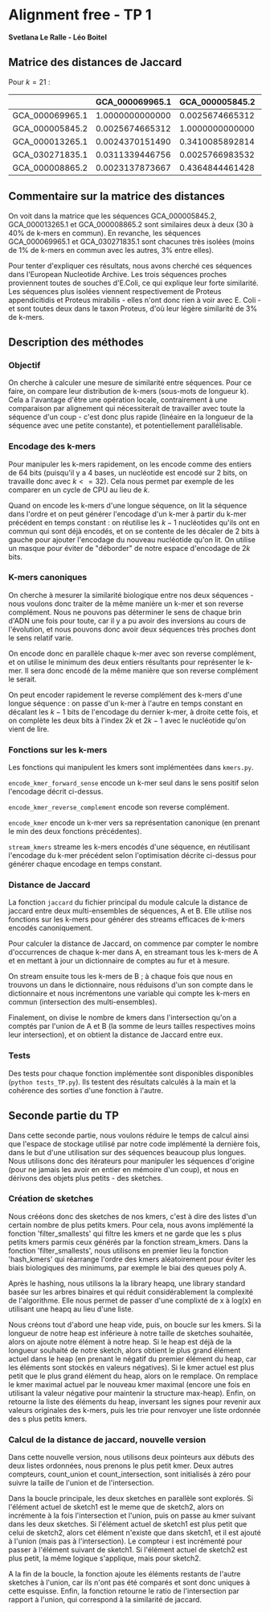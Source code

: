 # Alignment free - TP 1
**Svetlana Le Ralle - Léo Boitel**

## Matrice des distances de Jaccard

Pour $k=21$ :

|                   |  GCA_000069965.1  |  GCA_000005845.2  |  GCA_000013265.1  |  GCA_030271835.1  |  GCA_000008865.2  |  
|  ---------------  |  ---------------  |  ---------------  |  ---------------  |  ---------------  |  ---------------  |  
|  GCA_000069965.1  |  1.0000000000000  |  0.0025674665312  |  0.0024370151490  |  0.0311339446756  |  0.0023137873667  | 
|  GCA_000005845.2  |  0.0025674665312  |  1.0000000000000  |  0.3410085892814  |  0.0025766983532  |  0.4364844461428  | 
|  GCA_000013265.1  |  0.0024370151490  |  0.3410085892814  |  1.0000000000000  |  0.0024341020865  |  0.3070500187181  | 
|  GCA_030271835.1  |  0.0311339446756  |  0.0025766983532  |  0.0024341020865  |  1.0000000000000  |  0.0023181149305  | 
|  GCA_000008865.2  |  0.0023137873667  |  0.4364844461428  |  0.3070500187181  |  0.0023181149305  |  1.0000000000000  | 

## Commentaire sur la matrice des distances

On voit dans la matrice que les séquences GCA_000005845.2, GCA_000013265.1 et GCA_000008865.2 sont similaires deux à deux (30 à 40% de k-mers en commun). En revanche, les séquences GCA_000069965.1 et GCA_030271835.1 sont chacunes très isolées (moins de 1% de k-mers en commun avec les autres, 3% entre elles).

Pour tenter d'expliquer ces résultats, nous avons cherché ces séquences dans l'European Nucleotide Archive. Les trois séquences proches proviennent toutes de souches d'E.Coli, ce qui explique leur forte similarité. Les séquences plus isolées viennent respectivement de Proteus appendicitidis et Proteus mirabilis - elles n'ont donc rien à voir avec E. Coli - et sont toutes deux dans le taxon Proteus, d'où leur légère similarité de 3% de k-mers.

## Description des méthodes
### Objectif
On cherche à calculer une mesure de similarité entre séquences. Pour ce faire, on compare leur distribution de k-mers (sous-mots de longueur k). Cela a l'avantage d'être une opération locale, contrairement à une comparaison par alignement qui nécessiterait de travailler avec toute la séquence d'un coup - c'est donc plus rapide (linéaire en la longueur de la séquence avec une petite constante), et potentiellement parallélisable.

### Encodage des k-mers
Pour manipuler les k-mers rapidement, on les encode comme des entiers de 64 bits (puisqu'il y a 4 bases, un nucléotide est encodé sur 2 bits, on travaille donc avec $k<=32$). Cela nous permet par exemple de les comparer en un cycle de CPU au lieu de $k$.

Quand on encode les k-mers d'une longue séquence, on lit la séquence dans l'ordre et on peut générer l'encodage d'un k-mer à partir du k-mer précédent en temps constant : on réutilise les $k-1$ nucléotides qu'ils ont en commun qui sont déjà encodés, et on se contente de les décaler de 2 bits à gauche pour ajouter l'encodage du nouveau nucléotide qu'on lit. On utilise un masque pour éviter de "déborder" de notre espace d'encodage de $2k$ bits.

### K-mers canoniques
On cherche à mesurer la similarité biologique entre nos deux séquences - nous voulons donc traiter de la même manière un k-mer et son reverse complément. Nous ne pouvons pas déterminer le sens de chaque brin d'ADN une fois pour toute, car il y a pu avoir des inversions au cours de l'évolution, et nous pouvons donc avoir deux séquences très proches dont le sens relatif varie.

On encode donc en parallèle chaque k-mer avec son reverse complément, et on utilise le minimum des deux entiers résultants pour représenter le k-mer. Il sera donc encodé de la même manière que son reverse complément le serait. 

On peut encoder rapidement le reverse complément des k-mers d'une longue séquence : on passe d'un k-mer à l'autre en temps constant en décalant les $k-1$ bits de l'encodage du dernier k-mer, à droite cette fois, et on complète les deux bits à l'index $2k$ et $2k-1$ avec le nucléotide qu'on vient de lire.

### Fonctions sur les k-mers
Les fonctions qui manipulent les kmers sont implémentées dans `kmers.py`.

`encode_kmer_forward_sense` encode un k-mer seul dans le sens positif selon l'encodage décrit ci-dessus. 

`encode_kmer_reverse_complement` encode son reverse complément.

`encode_kmer` encode un k-mer vers sa représentation canonique (en prenant le min des deux fonctions précédentes).

`stream_kmers` streame les k-mers encodés d'une séquence, en réutilisant l'encodage du k-mer précédent selon l'optimisation décrite ci-dessus pour générer chaque encodage en temps constant.

### Distance de Jaccard
La fonction `jaccard` du fichier principal du module calcule la distance de jaccard entre deux multi-ensembles de séquences, A et B. Elle utilise nos fonctions sur les k-mers pour générer des streams efficaces de k-mers encodés canoniquement.

Pour calculer la distance de Jaccard, on commence par compter le nombre d'occurrences de chaque k-mer dans A, en streamant tous les k-mers de A et en mettant à jour un dictionnaire de comptes au fur et à mesure.

On stream ensuite tous les k-mers de B ; à chaque fois que nous en trouvons un dans le dictionnaire, nous réduisons d'un son compte dans le dictionnaire et nous incrémentons une variable qui compte les k-mers en commun (intersection des multi-ensembles).

Finalement, on divise le nombre de kmers dans l'intersection qu'on a comptés par l'union de A et B (la somme de leurs tailles respectives moins leur intersection), et on obtient la distance de Jaccard entre eux.

### Tests
Des tests pour chaque fonction implémentée sont disponibles disponibles (`python tests_TP.py`). Ils testent des résultats calculés à la main et la cohérence des sorties d'une fonction à l'autre.

## Seconde partie du TP
Dans cette seconde partie, nous voulons réduire le temps de calcul ainsi que l'espace de stockage utilisé par notre code implémenté la dernière fois, dans le but d'une utilisation sur des séquences beaucoup plus longues. Nous utilisons donc des itérateurs pour manipuler les séquences d'origine (pour ne jamais les avoir en entier en mémoire d'un coup), et nous en dérivons des objets plus petits - des sketches.

### Création de sketches
Nous crééons donc des sketches de nos kmers, c'est à dire des listes d'un certain nombre de plus petits kmers.
Pour cela, nous avons implémenté la fonction 'filter_smallests' qui filtre les kmers et ne garde que les s plus petits kmers parmis ceux générés par la fonction stream_kmers.
Dans la fonction 'filter_smallests', nous utilisons en premier lieu la fonction 'hash_kmers' qui réarrange l'ordre des kmers aléatoirement pour éviter les biais biologiques des minimums, par exemple le biai des queues poly A. 

Après le hashing, nous utilisons la la library heapq, une library standard basée sur les arbres binaires et qui réduit considérablement la complexité de l'algorithme. 
Elle nous permet de passer d'une complixté de x à log(x) en utilisant une heapq au lieu d'une liste.

Nous créons tout d'abord une heap vide, puis, on boucle sur les kmers. Si la longueur de notre heap est inférieure à notre taille de sketches souhaitée, alors on ajoute notre élément à notre heap.
Si le heap est déjà de la longueur souhaité de notre sketch, alors obtient le plus grand élément actuel dans le heap (en prenant le négatif du premier élément du heap, car les éléments sont stockés en valeurs négatives). 
Si le kmer actuel est plus petit que le plus grand élément du heap, alors on le remplace.
On remplace le kmer maximal actuel par le nouveau kmer maximal (encore une fois en utilisant la valeur négative pour maintenir la structure max-heap).
Enfin, on retourne la liste des éléments du heap, inversant les signes pour revenir aux valeurs originales des k-mers, puis les trie pour renvoyer une liste ordonnée des s plus petits kmers.

### Calcul de la distance de jaccard, nouvelle version 
Dans cette nouvelle version, nous utilisons deux pointeurs aux débuts des deux listes ordonnées, nous prenons le plus petit kmer.
Deux autres compteurs, count_union et count_intersection, sont initialisés à zéro pour suivre la taille de l'union et de l'intersection.

Dans la boucle principale,  les deux sketches en parallèle sont explorés.
Si l'élément actuel de sketch1 est le meme que de sketch2, alors on incrémente à la fois l'intersection et l'union, puis on passe au kmer suivant dans les deux sketches.
Si l'élément actuel de sketch1 est plus petit que celui de sketch2, alors cet élément n'existe que dans sketch1, et il est ajouté à l'union (mais pas à l'intersection). Le compteur i est incrémenté pour passer à l'élément suivant de sketch1.
Si l'élément actuel de sketch2 est plus petit, la même logique s'applique, mais pour sketch2.

A la fin de la boucle, la fonction ajoute les éléments restants de l'autre sketches à l'union, car ils n'ont pas été comparés et sont donc uniques à cette esquisse.
Enfin, la fonction retourne le ratio de l'intersection par rapport à l'union, qui correspond à la similarité de jaccard. 
